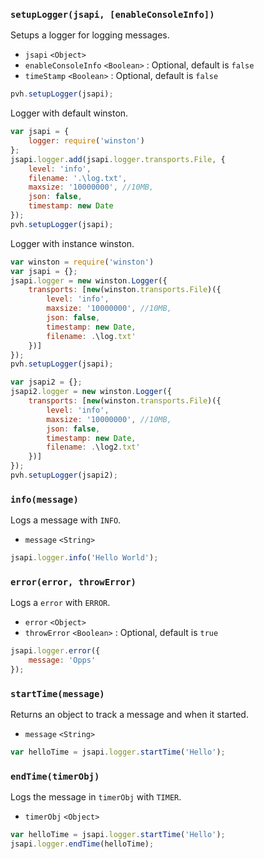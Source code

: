 ### ``setupLogger(jsapi, [enableConsoleInfo])``
Setups a logger for logging messages.
- `jsapi` `<Object>`
- `enableConsoleInfo` `<Boolean>` : Optional, default is ``false``
- `timeStamp` `<Boolean>` : Optional, default is ``false``

```js
pvh.setupLogger(jsapi);
```

Logger with default winston.
```js
var jsapi = {
	logger: require('winston')
};
jsapi.logger.add(jsapi.logger.transports.File, {
    level: 'info',
    filename: '.\log.txt',
    maxsize: '10000000', //10MB,
    json: false,
    timestamp: new Date
});
pvh.setupLogger(jsapi);
```

Logger with instance winston.
```js
var winston = require('winston')
var jsapi = {};
jsapi.logger = new winston.Logger({
    transports: [new(winston.transports.File)({
        level: 'info',
        maxsize: '10000000', //10MB,
        json: false,
        timestamp: new Date,
        filename: .\log.txt'
    })]
});
pvh.setupLogger(jsapi);

var jsapi2 = {};
jsapi2.logger = new winston.Logger({
    transports: [new(winston.transports.File)({
        level: 'info',
        maxsize: '10000000', //10MB,
        json: false,
        timestamp: new Date,
        filename: .\log2.txt'
    })]
});
pvh.setupLogger(jsapi2);
```

### ``info(message)``
Logs a message with `INFO`.
- `message` `<String>`

```js
jsapi.logger.info('Hello World');
```

### ``error(error, throwError)``
Logs a ``error`` with `ERROR`.
- `error` `<Object>`
- `throwError` `<Boolean>` : Optional, default is ``true``

```js
jsapi.logger.error({
	message: 'Opps'
});
```

### ``startTime(message)``
Returns an object to track a message and when it started.
- `message` `<String>`

```js
var helloTime = jsapi.logger.startTime('Hello');
```

### ``endTime(timerObj)``
Logs the message in ``timerObj`` with `TIMER`.
- `timerObj` `<Object>`

```js
var helloTime = jsapi.logger.startTime('Hello');
jsapi.logger.endTime(helloTime);
```